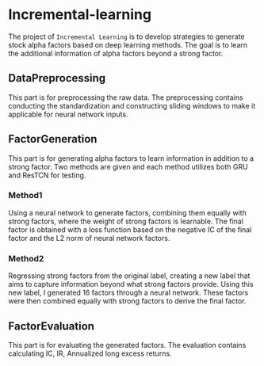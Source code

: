# Incremental-learning
The project of `Incremental Learning` is to develop strategies to generate stock alpha factors based on deep learning methods. The goal is to learn the additional information of alpha factors beyond a strong factor.
## DataPreprocessing
This part is for preprocessing the raw data. The preprocessing contains conducting the standardization and constructing sliding windows to make it applicable for neural network inputs. 

## FactorGeneration 
This part is for generating alpha factors to learn information in addition to a strong factor. Two methods are given and each method utilizes both GRU and ResTCN for testing.
### Method1
Using a neural network to generate factors, combining them equally with strong factors, where the weight of strong factors is learnable. The final factor is obtained with a loss function based on the negative IC of the final factor and the L2 norm of neural network factors.
### Method2
Regressing strong factors from the original label, creating a new label that aims to capture information beyond what strong factors provide. Using this new label, I generated 16 factors through a neural network. These factors were then combined equally with strong factors to derive the final factor.

## FactorEvaluation
This part is for evaluating the generated factors. The evaluation contains calculating IC, IR, Annualized long excess returns.
